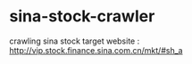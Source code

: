 # sina-stock-crawler
crawling sina stock
target website : http://vip.stock.finance.sina.com.cn/mkt/#sh_a
